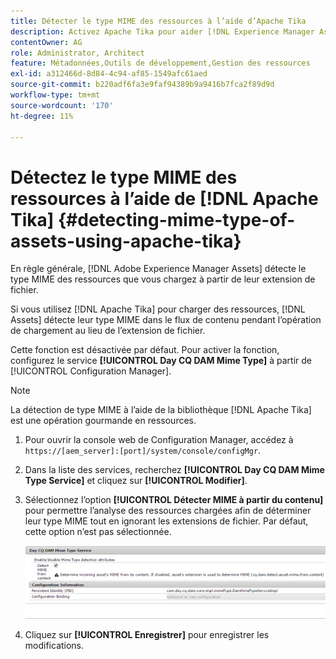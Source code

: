 ```yaml
---
title: Détecter le type MIME des ressources à l’aide d’Apache Tika
description: Activez Apache Tika pour aider [!DNL Experience Manager Assets] à détecter le type MIME des ressources du flux de contenu pendant l’opération de chargement au lieu de l’extension de fichier.
contentOwner: AG
role: Administrator, Architect
feature: Métadonnées,Outils de développement,Gestion des ressources
exl-id: a312466d-8d84-4c94-af85-1549afc61aed
source-git-commit: b220adf6fa3e9faf94389b9a9416b7fca2f89d9d
workflow-type: tm+mt
source-wordcount: '170'
ht-degree: 11%

---
```


# Détectez le type MIME des ressources à l’aide de [!DNL Apache Tika] {#detecting-mime-type-of-assets-using-apache-tika}

En règle générale, [!DNL Adobe Experience Manager Assets] détecte le type MIME des ressources que vous chargez à partir de leur extension de fichier.

Si vous utilisez [!DNL Apache Tika] pour charger des ressources, [!DNL Assets] détecte leur type MIME dans le flux de contenu pendant l’opération de chargement au lieu de l’extension de fichier.

Cette fonction est désactivée par défaut. Pour activer la fonction, configurez le service **[!UICONTROL Day CQ DAM Mime Type]** à partir de [!UICONTROL Configuration Manager].

>[!NOTE]
>
>La détection de type MIME à l’aide de la bibliothèque [!DNL Apache Tika] est une opération gourmande en ressources.

1. Pour ouvrir la console web de Configuration Manager, accédez à `https://[aem_server]:[port]/system/console/configMgr`.

1. Dans la liste des services, recherchez **[!UICONTROL Day CQ DAM Mime Type Service]** et cliquez sur **[!UICONTROL Modifier]**.

1. Sélectionnez l’option **[!UICONTROL Détecter MIME à partir du contenu]** pour permettre l’analyse des ressources chargées afin de déterminer leur type MIME tout en ignorant les extensions de fichier. Par défaut, cette option n’est pas sélectionnée.

   ![chlimage_1-333](assets/chlimage_1-333.png)

1. Cliquez sur **[!UICONTROL Enregistrer]** pour enregistrer les modifications.
